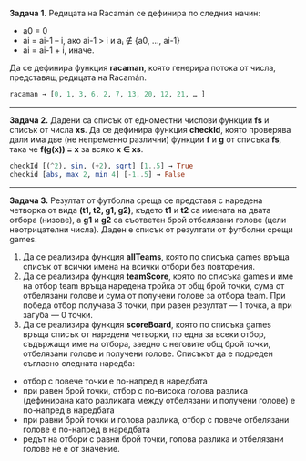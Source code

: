 **Задача 1.** Редицата на Racamán се дефинира по следния начин:
- a0 = 0
- ai = ai-1 – i, ако ai-1 > i и aᵢ ∉ {a0, …, ai-1}
- ai = ai-1 + i, иначе.

Да се дефинира функция **racaman**, която генерира потока от числа, представящ
редицата на Racamán.
```haskell
racaman → [0, 1, 3, 6, 2, 7, 13, 20, 12, 21, … ]
```
---
**Задача 2.** Дадени са списък от едноместни числови функции **fs** и списък от
числа **xs**. Да се дефинира функция **checkId**, която проверява дали има две
(не непременно различни) функции **f** и **g** от списъка **fs**, така че
**f(g(x)) = x** за всяко **x ∈ xs**.
```haskell
checkId [(^2), sin, (+2), sqrt] [1..5] → True
checkid [abs, max 2, min 4] [-1..5] → False
```
---
**Задача 3.** Резултат от футболна среща се представя с наредена четворка от
вида **(t1, t2, g1, g2)**, където **t1** и **t2** са имената на двата отбора
(низове), а **g1** и **g2** са съответен брой отбелязани голове (цели
неотрицателни числа). Даден е списък от резултати от футболни срещи games.
1) Да се реализира функция **allTeams**, която по списъка games връща списък от
всички имена на всички отбори без повторения.
2) Да се реализира функция **teamScore**, която по списъка games и име на отбор
team връща наредена тройка от общ брой точки, сума от отбелязани голове и сума
от получени голове за отбора team. При победа отбор получава 3 точки, при равен
резултат — 1 точка, а при загуба — 0 точки.
3) Да се реализира функция **scoreBoard**, която по списъка games връща списък
от наредени четворки, по една за всеки отбор, съдържащи име на отбора, заедно с
неговите общ брой точки, отбелязани голове и получени голове. Списъкът да е
подреден съгласно следната наредба:
- отбор с повече точки е по-напред в наредбата
- при равен брой точки, отбор с по-висока голова разлика (дефинирана като
  разликата между отбелязани и получени голове) е по-напред в наредбата
- при равни брой точки и голова разлика, отбор с повече отбелязани голове е
  по-напред в наредбата
- редът на отбори с равни брой точки, голова разлика и отбелязани голове не е от
  значение.